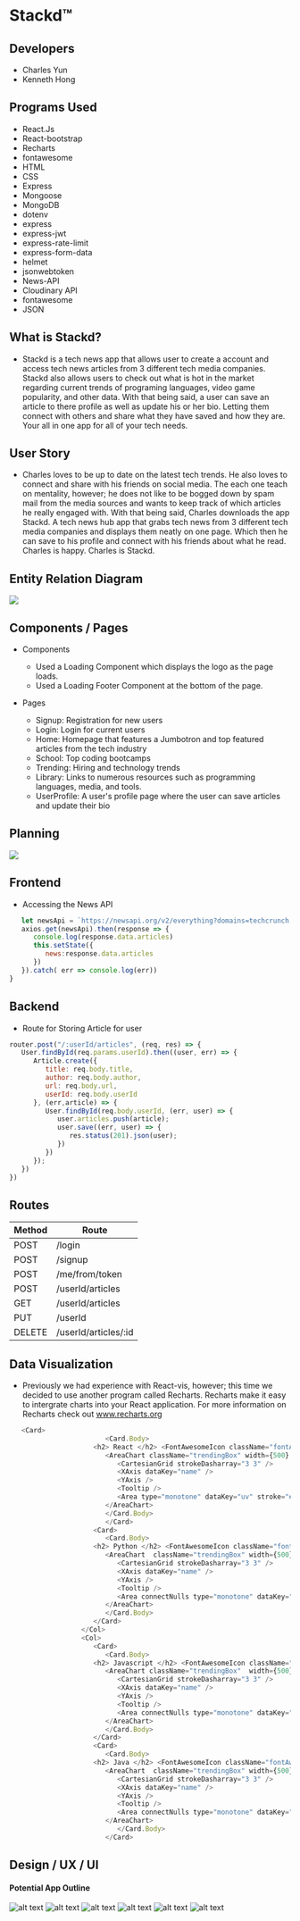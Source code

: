 # Stackd™ 


## Developers 
- Charles Yun
- Kenneth Hong 

## Programs Used
- React.Js
- React-bootstrap
- Recharts
- fontawesome
- HTML
- CSS 
- Express
- Mongoose 
- MongoDB
- dotenv
- express
- express-jwt
- express-rate-limit
- express-form-data
- helmet
- jsonwebtoken
- News-API
- Cloudinary API
- fontawesome
- JSON 


## What is Stackd? 
- Stackd is a tech news app that allows user to create a account and access tech news articles from 3 different tech media companies. Stackd also allows users to check out what is hot in the market regarding current trends of programing languages, video game popularity, and other data. With that being said, a user can save an article to there profile as well as update his or her bio. Letting them connect with others and share what they have saved and how they are. Your all in one app for all of your tech needs. 




## User Story
- Charles loves to be up to date on the latest tech trends. He also loves to connect and share with his friends on social media. The each one teach on mentality, however;  he does not like to be bogged down by spam mail from the media sources and wants to keep track of which articles he really engaged with. With that being said, Charles downloads the app Stackd. A tech news hub app that grabs tech news from 3 different tech media companies and displays them neatly on one page. Which then he can save to his profile and connect with his friends about what he read. Charles is happy. Charles is Stackd. 


## Entity Relation Diagram 
<img src="client/src/Images&Video/erd.png"> 


## Components / Pages 
- Components
   - Used a Loading Component which displays the logo as the page loads.
   - Used a Loading Footer Component at the bottom of the page. 


- Pages
   - Signup: Registration for new users
   - Login: Login for current users
   - Home: Homepage that features a Jumbotron and top featured articles from the tech industry
   - School: Top coding bootcamps
   - Trending: Hiring and technology trends
   - Library: Links to numerous resources such as programming languages, media, and tools.
   - UserProfile: A user's profile page where the user can save articles and update their bio

## Planning 
<img src="client/src/Images&Video/trello.png"> 



## Frontend 
   - Accessing the News API 
```javascript 
   let newsApi = `https://newsapi.org/v2/everything?domains=techcrunch.com&language=en&pageSize=40&apiKey=47b1d9f9ee354c3992a16d4f94dddc69`
   axios.get(newsApi).then(response => {
      console.log(response.data.articles)
      this.setState({
         news:response.data.articles
      })
   }).catch( err => console.log(err))
}
``` 


## Backend 
   - Route for Storing Article for user 
```javascript 
router.post("/:userId/articles", (req, res) => {
   User.findById(req.params.userId).then((user, err) => {
      Article.create({
         title: req.body.title,  
         author: req.body.author,
         url: req.body.url,
         userId: req.body.userId
      }, (err,article) => {
         User.findById(req.body.userId, (err, user) => {
            user.articles.push(article);
            user.save((err, user) => {
               res.status(201).json(user);
            })
         })
      });
   })
})
```

## Routes 
| Method | Route |
|--------|-------|
| POST   | /login | 
| POST   | /signup | 
| POST   | /me/from/token | 
| POST   | /userId/articles | 
| GET    | /userId/articles | 
| PUT    | /userId | 
| DELETE | /userId/articles/:id | 


## Data Visualization 
   - Previously we had experience with React-vis, however; this time we decided to use another program called Recharts. Recharts make it easy to intergrate charts into your React application. For more information on Recharts check out www.recharts.org

```javascript 
   <Card>
                        <Card.Body>
                     <h2> React </h2> <FontAwesomeIcon className="fontAwe" size="4x" icon={['fab', 'react']} />
                        <AreaChart className="trendingBox" width={500} height={200} data={this.React} margin={{ top: 10, right: 30, left: 0, bottom: 0,}}>
                           <CartesianGrid strokeDasharray="3 3" />
                           <XAxis dataKey="name" />
                           <YAxis />
                           <Tooltip />
                           <Area type="monotone" dataKey="uv" stroke="#000" fill="#4F86F7" />
                        </AreaChart>
                        </Card.Body>
                        </Card>
                     <Card>
                        <Card.Body>
                     <h2> Python </h2> <FontAwesomeIcon className="fontAwe" size="4x" icon={['fab', 'python']} />
                        <AreaChart  className="trendingBox" width={500} height={200} data={this.Python} margin={{top: 10, right: 30, left: 0, bottom: 0, }}>
                           <CartesianGrid strokeDasharray="3 3" />
                           <XAxis dataKey="name" />
                           <YAxis />
                           <Tooltip />
                           <Area connectNulls type="monotone" dataKey="uv" stroke="#000" fill="#4F86F7" />
                        </AreaChart>
                        </Card.Body>
                     </Card>
                  </Col>
                  <Col>
                     <Card>
                        <Card.Body>
                     <h2> Javascript </h2> <FontAwesomeIcon className="fontAwe" size="4x" icon={['fab', 'js-square']} /> 
                        <AreaChart className="trendingBox"  width={500} height={200} data={this.Javascript} margin={{top: 10, right: 30, left: 0, bottom: 0, }}>
                           <CartesianGrid strokeDasharray="3 3" />
                           <XAxis dataKey="name" />
                           <YAxis />
                           <Tooltip />
                           <Area connectNulls type="monotone" dataKey="uv" stroke="#000" fill="#4F86F7" />
                        </AreaChart>
                        </Card.Body>
                     </Card>
                     <Card>
                        <Card.Body>
                     <h2> Java </h2> <FontAwesomeIcon className="fontAwe" size="4x" icon={['fab', 'java']} />
                        <AreaChart  className="trendingBox" width={500} height={200} data={this.Java} margin={{top: 10, right: 30, left: 0, bottom: 0, }}>
                           <CartesianGrid strokeDasharray="3 3" />
                           <XAxis dataKey="name" />
                           <YAxis />
                           <Tooltip />
                           <Area connectNulls type="monotone" dataKey="uv" stroke="#000" fill="#4F86F7" />
                        </AreaChart>
                           </Card.Body>
                        </Card>
```


## Design / UX / UI 
 #### Potential App Outline 
![alt text](https://i.imgur.com/LxiuFWP.png "Name")
![alt text](https://i.imgur.com/mK5cfEj.png "Logo")
![alt text](https://i.imgur.com/nZ7soHi.png "Home")
![alt text](https://i.imgur.com/ghpsnA9.png "Library")
![alt text](https://i.imgur.com/pvOCKH9.png "Schools")
![alt text](https://i.imgur.com/vvWX1Pv.png "Data-Vis")





